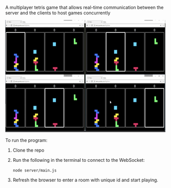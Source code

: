 A multiplayer tetris game that allows real-time communication between the server and the clients to host games concurrently

<img src="https://github.com/zhishan03/Multi-Player-Tetris/blob/main/pic.png" alt="alt text" width="500" height="350">

To run the program: 
1. Clone the repo
2. Run the following in the terminal to connect to the WebSocket: 

   `node server/main.js`

3. Refresh the browser to enter a room with unique id and start playing.
